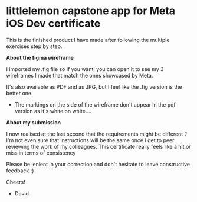 # littlelemon capstone app for Meta iOS Dev certificate


This is the finished product I have made after following the multiple exercises step by step. 

**About the figma wireframe**
 
I imported my .fig file so if you want, you can open it to see my 3 wireframes I made that match the ones showcased by Meta. 

It's also available as PDF and as JPG, but I feel like the .fig version is the better one. 

 - The markings on the side of the wireframe don't appear in the pdf version as it's white on white....

**About my submission**

I now realised at the last second that the requirements might be different ? I'm not even sure that instructions will be the same once I get to peer reviewing the work of my colleagues. This certificate really feels like a hit or miss in terms of consistency


Please be lenient in your correction and don't hesitate to leave constructive feedback :) 

Cheers!
- David

